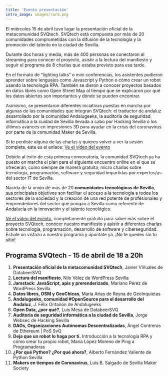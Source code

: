 ```yaml
---
title: 'Evento presentación'
intro_image: images/rara.png
---
```


El miércoles 15 de abril tuvo lugar la presentación oficial de la metacomunidad SVQtech. SVQtech está compuesta por más de 20 comunidades comprometidas con la difusión de la tecnología y la promoción del talento en la ciudad de Sevilla.

Durante dos horas y media, más de 400 personas se conectaron al streaming para conocer el proyecto, asistir a la lectura del manifiesto y seguir el programa de 8 charlas que estaba previsto para esa tarde.

En el formato de “lighting talks” o mini conferencias, los asistentes pudieron aprender sobre lenguajes como Javascript y Python o cómo crear un robot usando la tecnología RPA. También se dieron a conocer proyectos basados en datos libres como Open Street Map al tiempo que se explicaron por qué los datos abiertos son importantes y dónde se pueden encontrar.

Asimismo, se presentaron diferentes inciativas puestas en marcha por algunas de las comunidades que integran SVQtech: el traductor de andaluz desarrollado por la comunidad Andalugeeks, la auditoría de seguridad informática a la cuidad de Sevilla llevada a cabo por Hacking Sevilla o los últimos avances en impresiones 3D para ayudar en la crisis del coronavirus por parte de la comunidad Maker de Sevilla.

Si te perdiste alguna de las charlas y quieres volver a ver la sesión completa, este es el enlace: [Ve el vídeo del evento](https://www.youtube.com/watch?v=tTJS1ObGAz0)

Debido al éxito de esta primera convocatoria, la comunidad SVQtech ya ha puesto en marcha el plan para el siguiente encuentro online en el que se ofrecerán, como siempre de manera gratuita, micro charlas sobre tecnología, programación, software y seguridad impartidas por expertos/as del sector IT de Sevilla.

Nacida de la unión de más de 20 **comunidades tecnológicas de Sevilla**, sus principales objetivos son facilitar el acceso a la tecnología a todos los sectores de la sociedad y la creación de una red potente de profesionales y emprendedores del sector que pongan a Sevilla como referente de Andalucía en la innovación y el talento tecnológico.

[Ve el vídeo del evento](https://www.youtube.com/watch?v=tTJS1ObGAz0), completamente gratuito para saber más sobre el proyecto SVQtech, conocer nuestro manifiesto y asistir a diferentes charlas sobre tecnología, programación, desarrollo de software y ciberseguridad. Échale un vistazo a nuestro programa y apúntate ya. ¡No te quedes sin tu sitio!

## Programa SVQtech - 15 de abril de 18 a 20h

 1. **Presentación oficial de la metacomunidad SVQtech**, Javier Viñuales de DatabeerSVQ
 2. **Lectura del manifiesto**, Nilo Vélez de WordPress Sevilla
 3. **Jamstack: JavaScript, apis y prerenderizado**, Mariano Pérez de WordPress Sevilla
 4. **Datos libres, OSM y GeoChicas**, Maria Arias de Reyna de GeoInquietas
 5. **Andalugeeks, comunidad #OpenSource para el desarrollo del Andaluz**, J. Félix Ontañón de Andalugeeks
 6. **Open Data, ¿por qué?**, Luis Mesa de DatabeerSVQ
 7. **Auditoria de seguridad informática a la ciudad de Sevilla**, Jorge Websec de Hacking Sevilla
 8. **DAOs, Organizaciones Autónomas Descentralizadas**, Ángel Contreras de Ethereum | PoS SvQ
 9. **Deja que un robot lo haga por ti.** Introducción a la tecnología RPA y cómo crear tu propio robot, María López Moreno de Ping a Programadoras
 10. **¿Por qué Python? ¿Por qué ahora?**, Alberto Fernández Valiente de Python Sevilla
 11. **Makers en tiempos de Coronavirus**, Luis B. Salgado de Sevilla Maker Society